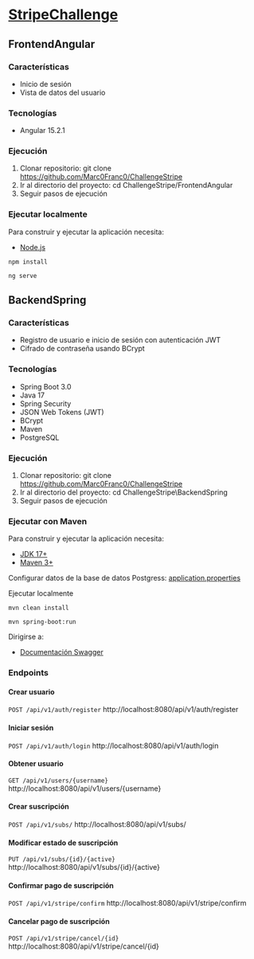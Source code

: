# [StripeChallenge](https://github.com/Marc0Franc0/StripeChallenge#stripechallenge)

## FrontendAngular

### Características
- Inicio de sesión
- Vista de datos del usuario

### Tecnologías
- Angular 15.2.1

### Ejecución
1. Clonar repositorio: git clone https://github.com/Marc0Franc0/ChallengeStripe
2. Ir al directorio del proyecto: cd ChallengeStripe/FrontendAngular
3. Seguir pasos de ejecución

### Ejecutar localmente

Para construir y ejecutar la aplicación necesita:
- [Node.js](https://nodejs.org/en/download/)
  
```shell
npm install
```

```shell
ng serve
```
 
## BackendSpring

### Características
- Registro de usuario e inicio de sesión con autenticación JWT
- Cifrado de contraseña usando BCrypt

### Tecnologías
- Spring Boot 3.0
- Java 17
- Spring Security
- JSON Web Tokens (JWT)
- BCrypt
- Maven
- PostgreSQL

### Ejecución
1. Clonar repositorio: git clone https://github.com/Marc0Franc0/ChallengeStripe
2. Ir al directorio del proyecto: cd ChallengeStripe\BackendSpring
3. Seguir pasos de ejecución

### Ejecutar con Maven

Para construir y ejecutar la aplicación necesita:

- [JDK 17+](https://www.oracle.com/java/technologies/downloads/#java17)
- [Maven 3+](https://maven.apache.org)

Configurar datos de la base de datos Postgress: [application.properties](https://github.com/Marc0Franc0/Forum/blob/main/src/main/resources/application-dev.properties)

Ejecutar localmente

```shell
mvn clean install
```
```shell
mvn spring-boot:run
```

Dirigirse a:
- [Documentación Swagger](http://localhost:8080/swagger-ui/index.html)

### Endpoints

#### Crear usuario
`POST /api/v1/auth/register`
http://localhost:8080/api/v1/auth/register

#### Iniciar sesión
`POST /api/v1/auth/login`
http://localhost:8080/api/v1/auth/login

#### Obtener usuario
`GET /api/v1/users/{username}`
http://localhost:8080/api/v1/users/{username}

#### Crear suscripción
`POST /api/v1/subs/`
http://localhost:8080/api/v1/subs/

#### Modificar estado de suscripción
`PUT /api/v1/subs/{id}/{active}`
http://localhost:8080/api/v1/subs/{id}/{active}

#### Confirmar pago de suscripción
`POST /api/v1/stripe/confirm`
http://localhost:8080/api/v1/stripe/confirm

#### Cancelar pago de suscripción
`POST /api/v1/stripe/cancel/{id}`
http://localhost:8080/api/v1/stripe/cancel/{id}

